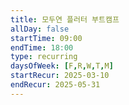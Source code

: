 ```yaml
---
title: 모두연 플러터 부트캠프
allDay: false
startTime: 09:00
endTime: 18:00
type: recurring
daysOfWeek: [F,R,W,T,M]
startRecur: 2025-03-10
endRecur: 2025-05-31
---
```

